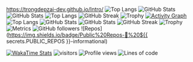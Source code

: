 https://trongdepzai-dev.github.io/Intro/
![Top Langs](https://github-readme-stats.vercel.app/api/top-langs/?username=Trongdepzai-dev&layout=compact)
![GitHub Stats](https://github-readme-stats.vercel.app/api?username=Trongdepzai-dev&show_icons=true&theme=radical)
![GitHub Stats](https://github-readme-stats.vercel.app/api?username=Trongdepzai-dev&show_icons=true&theme=radical)
![Top Langs](https://github-readme-stats.vercel.app/api/top-langs/?username=Trongdepzai-dev&layout=compact&theme=radical)
![GitHub Streak](https://github-readme-streak-stats.herokuapp.com/?user=Trongdepzai-dev&theme=radical)
![Trophy](https://github-profile-trophy.vercel.app/?username=Trongdepzai-dev&theme=radical&no-frame=true&column=7)
<a href="https://github.com/ashutosh00710/github-readme-activity-graph">
  <img alt="Activity Graph" src="https://github-readme-activity-graph.cyclic.app/graph?username=Trongdepzai-dev&theme=radical"/>
</a>
![Top Langs](https://github-readme-stats.vercel.app/api/top-langs/?username=Trongdepzai-dev&layout=compact&theme=radical)
![GitHub Stats](https://github-readme-stats.vercel.app/api?username=Trongdepzai-dev&show_icons=true&theme=radical)
![GitHub Stats](https://github-readme-stats.vercel.app/api?username=Trongdepzai-dev&show_icons=true&theme=radical)
![GitHub Streak](https://github-readme-streak-stats.herokuapp.com/?user=Trongdepzai-dev&theme=radical)
![Trophy](https://github-profile-trophy.vercel.app/?username=Trongdepzai-dev&theme=radical&no-frame=true&column=7)
![Metrics](https://raw.githubusercontent.com/Trongdepzai-dev/Trongdepzai-dev/main/github-metrics.svg)
![GitHub followers](https://img.shields.io/github/followers/Trongdepzai-dev?label=Follow&style=social)
![Repos](https://img.shields.io/badge/Public%20Repos-🌟%20${{ secrets.PUBLIC_REPOS }}-informational)
<!-- WakaTime chart -->
<!-- Requires WakaTime account + secret token -->
[![WakaTime Stats](https://github-readme-stats.vercel.app/api/wakatime?username=Trongdepzai-dev)](https://wakatime.com/@Trongdepzai-dev)
![visitors](https://visitor-badge.glitch.me/badge?page_id=Trongdepzai-dev.visitor-badge)
![Profile views](https://komarev.com/ghpvc/?username=Trongdepzai-dev&color=blue)
![Lines of code](https://img.shields.io/badge/Lines%20of%20Code-100k-blue)


